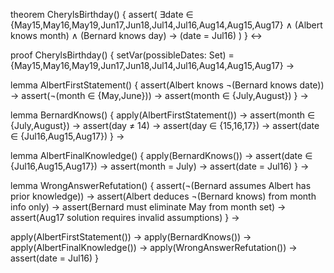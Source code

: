 theorem CherylsBirthday() {
  assert(
    ∃date ∈ {May15,May16,May19,Jun17,Jun18,Jul14,Jul16,Aug14,Aug15,Aug17} ∧
    (Albert knows month) ∧ (Bernard knows day) →
    (date = Jul16)
  )
} ↔

proof CherylsBirthday() {
  setVar(possibleDates: Set) = {May15,May16,May19,Jun17,Jun18,Jul14,Jul16,Aug14,Aug15,Aug17} →
  
  lemma AlbertFirstStatement() {
    assert(Albert knows ¬(Bernard knows date)) →
    assert(¬(month ∈ {May,June})) →
    assert(month ∈ {July,August})
  } →
  
  lemma BernardKnows() {
    apply(AlbertFirstStatement()) →
    assert(month ∈ {July,August}) →
    assert(day ≠ 14) →
    assert(day ∈ {15,16,17}) →
    assert(date ∈ {Jul16,Aug15,Aug17})
  } →
  
  lemma AlbertFinalKnowledge() {
    apply(BernardKnows()) →
    assert(date ∈ {Jul16,Aug15,Aug17}) →
    assert(month = July) →
    assert(date = Jul16)
  } →
  
  lemma WrongAnswerRefutation() {
    assert(¬(Bernard assumes Albert has prior knowledge)) →
    assert(Albert deduces ¬(Bernard knows) from month info only) →
    assert(Bernard must eliminate May from month set) →
    assert(Aug17 solution requires invalid assumptions)
  } →
  
  apply(AlbertFirstStatement()) →
  apply(BernardKnows()) →
  apply(AlbertFinalKnowledge()) →
  apply(WrongAnswerRefutation()) →
  assert(date = Jul16)
}